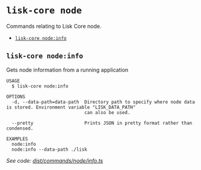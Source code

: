 # `lisk-core node`

Commands relating to Lisk Core node.

- [`lisk-core node:info`](#lisk-core-nodeinfo)

## `lisk-core node:info`

Gets node information from a running application

```
USAGE
  $ lisk-core node:info

OPTIONS
  -d, --data-path=data-path  Directory path to specify where node data is stored. Environment variable "LISK_DATA_PATH"
                             can also be used.

  --pretty                   Prints JSON in pretty format rather than condensed.

EXAMPLES
  node:info
  node:info --data-path ./lisk
```

_See code: [dist/commands/node/info.ts](https://github.com/LiskHQ/lisk-core/blob/v3.0.0-debug.2/dist/commands/node/info.ts)_
